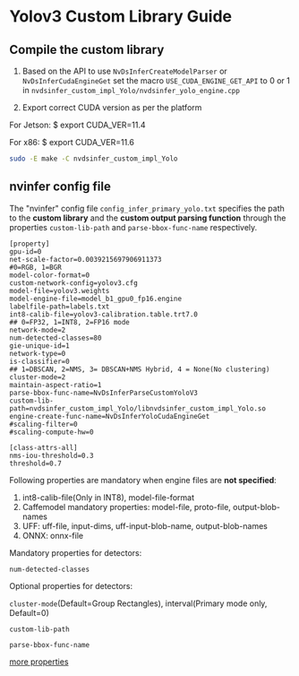 # Yolov3 Custom Library Guide

## Compile the custom library

1. Based on the API to use `NvDsInferCreateModelParser` or `NvDsInferCudaEngineGet` 
 set the macro `USE_CUDA_ENGINE_GET_API` to 0 or 1 in `nvdsinfer_custom_impl_Yolo/nvdsinfer_yolo_engine.cpp`

2. Export correct CUDA version as per the platform
 
  For Jetson:  $ export CUDA_VER=11.4
 
  For x86:     $ export CUDA_VER=11.6

```bash
sudo -E make -C nvdsinfer_custom_impl_Yolo
```

## nvinfer config file 

The "nvinfer" config file `config_infer_primary_yolo.txt` specifies the path to
the **custom library** and the **custom output parsing function** through the properties
`custom-lib-path` and `parse-bbox-func-name` respectively.

```
[property]
gpu-id=0
net-scale-factor=0.0039215697906911373
#0=RGB, 1=BGR
model-color-format=0
custom-network-config=yolov3.cfg
model-file=yolov3.weights
model-engine-file=model_b1_gpu0_fp16.engine
labelfile-path=labels.txt
int8-calib-file=yolov3-calibration.table.trt7.0
## 0=FP32, 1=INT8, 2=FP16 mode
network-mode=2
num-detected-classes=80
gie-unique-id=1
network-type=0
is-classifier=0
## 1=DBSCAN, 2=NMS, 3= DBSCAN+NMS Hybrid, 4 = None(No clustering)
cluster-mode=2
maintain-aspect-ratio=1
parse-bbox-func-name=NvDsInferParseCustomYoloV3
custom-lib-path=nvdsinfer_custom_impl_Yolo/libnvdsinfer_custom_impl_Yolo.so
engine-create-func-name=NvDsInferYoloCudaEngineGet
#scaling-filter=0
#scaling-compute-hw=0

[class-attrs-all]
nms-iou-threshold=0.3
threshold=0.7
```

Following properties are mandatory when engine files are **not specified**:
1.  int8-calib-file(Only in INT8), model-file-format
2.   Caffemodel mandatory properties: model-file, proto-file, output-blob-names
3.   UFF: uff-file, input-dims, uff-input-blob-name, output-blob-names
4.   ONNX: onnx-file


Mandatory properties for detectors:

`num-detected-classes`

Optional properties for detectors:

`cluster-mode`(Default=Group Rectangles), interval(Primary mode only, Default=0)

`custom-lib-path`

`parse-bbox-func-name`

[more properties](./custom-model-guide/nvinfer-properties-guide.md)
